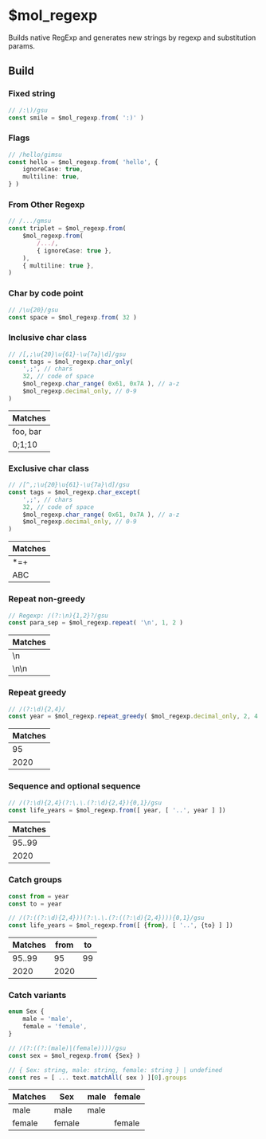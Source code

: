 # $mol_regexp

Builds native RegExp and generates new strings by regexp and substitution params.

## Build

### Fixed string

```typescript
// /:\)/gsu
const smile = $mol_regexp.from( ':)' )
```

### Flags

```typescript
// /hello/gimsu
const hello = $mol_regexp.from( 'hello', {
	ignoreCase: true,
	multiline: true,
} )
```

### From Other Regexp

```typescript
// /.../gmsu
const triplet = $mol_regexp.from(
	$mol_regexp.from(
		/.../,
		{ ignoreCase: true },
	),
	{ multiline: true },
)
```

### Char by code point

```typescript
// /\u{20}/gsu
const space = $mol_regexp.from( 32 )
```

### Inclusive char class

```typescript
// /[,;\u{20}\u{61}-\u{7a}\d]/gsu
const tags = $mol_regexp.char_only(
	',;', // chars
	32, // code of space
	$mol_regexp.char_range( 0x61, 0x7A ), // a-z
	$mol_regexp.decimal_only, // 0-9
)
```

| Matches
|--------
| foo, bar
| 0;1;10

### Exclusive char class

```typescript
// /[^,;\u{20}\u{61}-\u{7a}\d]/gsu
const tags = $mol_regexp.char_except(
	',;', // chars
	32, // code of space
	$mol_regexp.char_range( 0x61, 0x7A ), // a-z
	$mol_regexp.decimal_only, // 0-9
)
```

| Matches
|--------
| *=+
| ABC 

### Repeat non-greedy

```typescript
// Regexp: /(?:\n){1,2}?/gsu
const para_sep = $mol_regexp.repeat( '\n', 1, 2 )
```

| Matches
|--------
| \n 
| \n\n 

### Repeat greedy

```typescript
// /(?:\d){2,4}/
const year = $mol_regexp.repeat_greedy( $mol_regexp.decimal_only, 2, 4 )
```

| Matches
|--------
| 95
| 2020 

### Sequence and optional sequence

```typescript
// /(?:\d){2,4}(?:\.\.(?:\d){2,4}){0,1}/gsu
const life_years = $mol_regexp.from([ year, [ '..', year ] ])
```

| Matches
|--------
| 95..99 
| 2020 

### Catch groups

```typescript
const from = year
const to = year

// /(?:((?:\d){2,4}))(?:\.\.(?:((?:\d){2,4}))){0,1}/gsu
const life_years = $mol_regexp.from([ {from}, [ '..', {to} ] ])
```

| Matches | from | to
|---------|------|----
| 95..99  | 95   | 99
| 2020    | 2020 | 

### Сatch variants

```typescript
enum Sex {
	male = 'male',
	female = 'female',
}

// /(?:((?:(male)|(female))))/gsu
const sex = $mol_regexp.from( {Sex} )

// { Sex: string, male: string, female: string } | undefined
const res = [ ... text.matchAll( sex ) ][0].groups
```

| Matches | Sex    | male      | female
|---------|--------|-----------|-------
| male    | male   | male      | 
| female  | female |           | female
